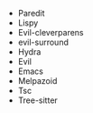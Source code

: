 * Paredit
* Lispy
* Evil-cleverparens
* evil-surround
* Hydra
* Evil
* Emacs
* Melpazoid
* Tsc
* Tree-sitter
